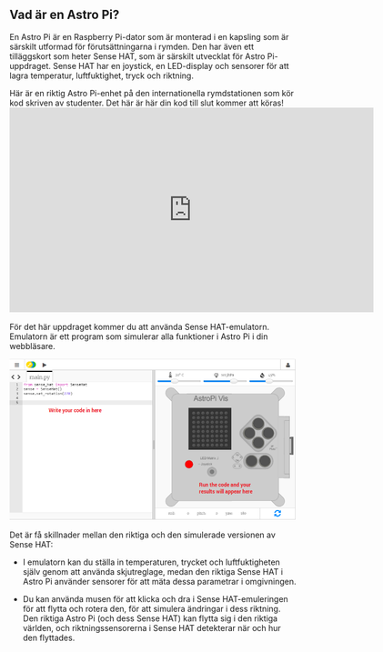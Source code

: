 ## Vad är en Astro Pi?

En Astro Pi är en Raspberry Pi-dator som är monterad i en kapsling som är särskilt utformad för förutsättningarna i rymden. Den har även ett tilläggskort som heter Sense HAT, som är särskilt utvecklat för Astro Pi-uppdraget. Sense HAT har en joystick, en LED-display och sensorer för att lagra temperatur, luftfuktighet, tryck och riktning.

Här är en riktig Astro Pi-enhet på den internationella rymdstationen som kör kod skriven av studenter. Det här är här din kod till slut kommer att köras! <iframe src="https://player.vimeo.com/video/172737314" width="640" height="360" frameborder="0" webkitallowfullscreen mozallowfullscreen allowfullscreen mark="crwd-mark"></iframe> 

För det här uppdraget kommer du att använda Sense HAT-emulatorn. Emulatorn är ett program som simulerar alla funktioner i Astro Pi i din webbläsare.

![Sense HAT-emulator](images/sense-hat-emulator.png)

Det är få skillnader mellan den riktiga och den simulerade versionen av Sense HAT:

- I emulatorn kan du ställa in temperaturen, trycket och luftfuktigheten själv genom att använda skjutreglage, medan den riktiga Sense HAT i Astro Pi använder sensorer för att mäta dessa parametrar i omgivningen.

- Du kan använda musen för att klicka och dra i Sense HAT-emuleringen för att flytta och rotera den, för att simulera ändringar i dess riktning. Den riktiga Astro Pi (och dess Sense HAT) kan flytta sig i den riktiga världen, och riktningssensorerna i Sense HAT detekterar när och hur den flyttades.